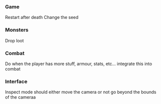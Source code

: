 ### Game
Restart after death
Change the seed

### Monsters
Drop loot

### Combat
Do when the player has more stuff, armour, stats, etc... integrate this into combat

### Interface
Inspect mode should either move the camera or not go beyond the bounds of the cameraa
